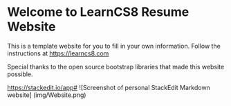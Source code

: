
# Welcome to LearnCS8 Resume Website

This is a template website for you to fill in your own information. Follow the instructions at https://learncs8.com

Special thanks to the open source bootstrap libraries that made this website possible. 

https://stackedit.io/app#
![Screenshot of personal StackEdit Markdown website] (img/Website.png)